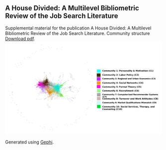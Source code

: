 ## A House Divided: A Multilevel Bibliometric Review of the Job Search Literature
Supplemental material for the publication A House Divided: A Multilevel Bibliometric Review of the Job Search Literature.
Community structure [Download pdf](/Online_Supplement_Gephi_All_Closed_Color_Modularity.pdf).
<img src="/online_supplement_all_closed_color_gephi.png" alt="Community Structure" width="1250"/>

 Generated using [Gephi](https://gephi.org/).
